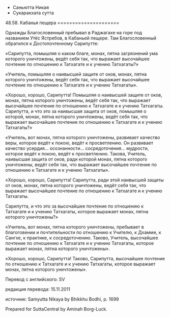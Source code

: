 









* Саньютта Никая
* Сукаракхата сутта


48\.58\. Кабанья пещера
\=\=\=\=\=\=\=\=\=\=\=\=\=\=\=\=\=\=\=\=\=



Однажды Благословенный пребывал в Раджагахе на горе под названием Утёс Ястребов, в Кабаньей пещере\. Там Благословенный обратился к Достопочтенному Сарипутте:


«Сарипутта, помышляя о каком благе, монах, пятна загрязнений ума которого уничтожены, ведёт себя так, что выражает высочайшее почтение по отношению к Татхагате и к учению Татхагаты?»


«Учитель, помышляя о наивысшей защите от оков, монах, пятна которого уничтожены, ведёт себя так, что выражает высочайшее почтение по отношению к Татхагате и к учению Татхагаты»\.


«Хорошо, хорошо, Сарипутта\! Помышляя о наивысшей защите от оков, монах, пятна которого уничтожены, ведёт себя так, что выражает высочайшее почтение по отношению к Татхагате и к учению Татхагаты\. Сарипутта, и что это за наивысшая защита от оков, помышляя о которой, монах, пятна которого уничтожены, ведёт себя так, что выражает высочайшее почтение по отношению к Татхагате и к учению Татхагаты?»


«Учитель, вот монах, пятна которого уничтожены, развивает качество веры, которое ведёт к покою, ведёт к просветлению\. Он развивает качество усердия… осознанности… сосредоточения… мудрости, которое ведёт к покою, ведёт к просветлению\. Такова, Учитель, наивысшая защита от оков, ради которой монах, пятна которого уничтожены, ведёт себя так, что выражает высочайшее почтение по отношению к Татхагате и к учению Татхагаты»\.


«Хорошо, хорошо, Сарипутта\! Сарипутта, ради этой наивысшей защиты от оков, монах, пятна которого уничтожены, ведёт себя так, что выражает высочайшее почтение по отношению к Татхагате и к учению Татхагаты\.


Сарипутта, и что это за высочайшее почтение по отношению к Татхагате и к учению Татхагаты, которое выражает монах, пятна которого уничтожены?»


«Учитель, вот монах, пятна которого уничтожены, пребывает в благоговении и почтительности по отношению к Учителю, к Дхамме, к Сангхе, к практике, к сосредоточению\. Таково, Учитель, высочайшее почтение по отношению к Татхагате и к учению Татхагаты, которое выражает монах, пятна которого уничтожены»\.


«Хорошо, хорошо, Сарипутта\! Таково, Сарипутта, высочайшее почтение по отношению к Татхагате и к учению Татхагаты, которое выражает монах, пятна которого уничтожены»\.



Перевод с английского: SV


редакция перевода: 15\.11\.2011


источник: Samyutta Nikaya by Bhikkhu Bodhi, p\. 1699


Prepared for SuttaCentral by Aminah Borg\-Luck\.






